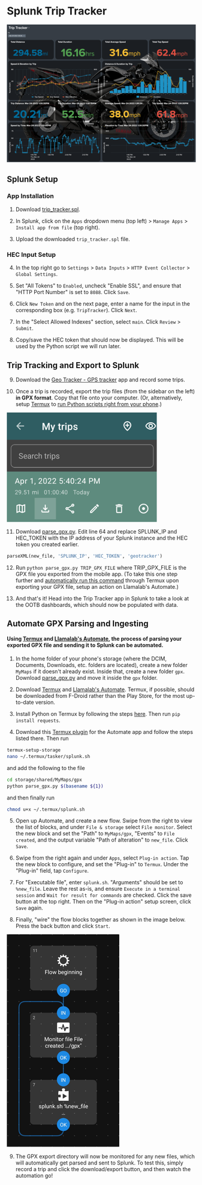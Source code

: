 # Splunk Trip Tracker

<img src="https://raw.githubusercontent.com/sidward35/splunk-trip-tracker/main/images/Trip%20Tracker.png"/>

## Splunk Setup

### App Installation

1. Download [trip_tracker.spl](https://github.com/sidward35/splunk-trip-tracker/releases/download/v1.0.0/trip_tracker.spl).

2. In Splunk, click on the `Apps` dropdown menu (top left) > `Manage Apps` > `Install app from file` (top right).

3. Upload the downloaded `trip_tracker.spl` file.

### HEC Input Setup

4. In the top right go to `Settings` > `Data Inputs` > `HTTP Event Collector` > `Global Settings`.

5. Set "All Tokens" to `Enabled`, uncheck "Enable SSL", and ensure that "HTTP Port Number" is set to `8088`. Click `Save`.

6. Click `New Token` and on the next page, enter a name for the input in the corresponding box (e.g. `TripTracker`). Click `Next`.

7. In the "Select Allowed Indexes" section, select `main`. Click `Review` > `Submit`.

8. Copy/save the HEC token that should now be displayed. This will be used by the Python script we will run later.

## Trip Tracking and Export to Splunk

9. Download the [Geo Tracker - GPS tracker](https://play.google.com/store/apps/details?id=com.ilyabogdanovich.geotracker) app and record some trips.

10. Once a trip is recorded, export the trip files (from the sidebar on the left) **in GPX format**. Copy that file onto your computer. (Or, alternatively, setup [Termux](https://termux.com) to [run Python scripts right from your phone](https://wiki.termux.com/wiki/Python).)

<img src="https://raw.githubusercontent.com/sidward35/splunk-trip-tracker/main/images/trip_export.png" width=400px/>

11. Download [parse_gpx.py](https://raw.githubusercontent.com/sidward35/splunk-trip-tracker/main/parse_gpx.py). Edit line 64 and replace SPLUNK_IP and HEC_TOKEN with the IP address of your Splunk instance and the HEC token you created earlier.
```python
parseXML(new_file, 'SPLUNK_IP', 'HEC_TOKEN', 'geotracker')
```

12. Run `python parse_gpx.py TRIP_GPX_FILE` where TRIP_GPX_FILE is the GPX file you exported from the mobile app. (To take this one step further and [automatically run this command](#automate-gpx-parsing-and-ingesting) through Termux upon exporting your GPX file, setup an action on Llamalab's Automate.)

13. And that's it! Head into the Trip Tracker app in Splunk to take a look at the OOTB dashboards, which should now be populated with data.


## Automate GPX Parsing and Ingesting
#### Using [Termux](https://termux.com) and [Llamalab's Automate](https://llamalab.com/automate), the process of parsing your exported GPX file and sending it to Splunk can be automated.

1. In the home folder of your phone's storage (where the DCIM, Documents, Downloads, etc. folders are located), create a new folder `MyMaps` if it doesn't already exist. Inside that, create a new folder `gpx`. Download [parse_gpx.py](https://raw.githubusercontent.com/sidward35/splunk-trip-tracker/main/parse_gpx.py) and move it inside the `gpx` folder.

2. Download [Termux](https://termux.com) and [Llamalab's Automate](https://llamalab.com/automate). Termux, if possible, should be downloaded from F-Droid rather than the Play Store, for the most up-to-date version.

3. Install Python on Termux by following the steps [here](https://wiki.termux.com/wiki/Python). Then run `pip install requests`.

4. Download this [Termux plugin](https://llamalab.com/automate/community/flows/38833) for the Automate app and follow the steps listed there. Then run
```bash
termux-setup-storage
nano ~/.termux/tasker/splunk.sh
```
and add the following to the file
```bash
cd storage/shared/MyMaps/gpx
python parse_gpx.py $(basename ${1})
```
and then finally run
```bash
chmod u+x ~/.termux/splunk.sh
```

5. Open up Automate, and create a new flow. Swipe from the right to view the list of blocks, and under `File & storage` select `File monitor`. Select the new block and set the "Path" to `MyMaps/gpx`, "Events" to `File created`, and the output variable "Path of alteration" to `new_file`. Click `Save`.

6. Swipe from the right again and under `Apps`, select `Plug-in action`. Tap the new block to configure, and set the "Plug-in" to `Termux`. Under the "Plug-in" field, tap `Configure`.

7. For "Executable file", enter `splunk.sh`. "Arguments" should be set to `%new_file`. Leave the rest as-is, and ensure `Execute in a terminal session` and `Wait for result for commands` are checked. Click the save button at the top right. Then on the "Plug-in action" setup screen, click `Save` again.

8. Finally, "wire" the flow blocks together as shown in the image below. Press the back button and click `Start`. 

<img src="https://raw.githubusercontent.com/sidward35/splunk-trip-tracker/main/images/automation_flow.png" width=300px/>

9. The GPX export directory will now be monitored for any new files, which will automatically get parsed and sent to Splunk. To test this, simply record a trip and click the download/export button, and then watch the automation go!
